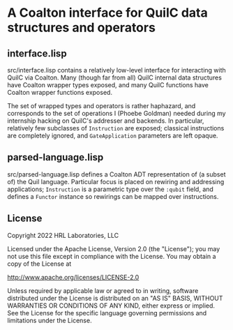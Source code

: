 # A Coalton interface for QuilC data structures and operators

## interface.lisp

src/interface.lisp contains a relatively low-level interface for interacting with QuilC
via Coalton. Many (though far from all) QuilC internal data structures have Coalton
wrapper types exposed, and many QuilC functions have Coalton wrapper functions exposed.

The set of wrapped types and operators is rather haphazard, and corresponds to the set of
operations I (Phoebe Goldman) needed during my internship hacking on QuilC's addresser and
backends. In particular, relatively few subclasses of `Instruction` are exposed; classical
instructions are completely ignored, and `GateApplication` parameters are left opaque.

## parsed-language.lisp

src/parsed-language.lisp defines a Coalton ADT representation of (a subset of) the Quil
language. Particular focus is placed on rewiring and addressing applications;
`Instruction` is a parametric type over the `:qubit` field, and defines a `Functor`
instance so rewirings can be mapped over instructions.

## License

Copyright 2022 HRL Laboratories, LLC

Licensed under the Apache License, Version 2.0 (the "License");
you may not use this file except in compliance with the License.
You may obtain a copy of the License at

http://www.apache.org/licenses/LICENSE-2.0

Unless required by applicable law or agreed to in writing, software
distributed under the License is distributed on an "AS IS" BASIS,
WITHOUT WARRANTIES OR CONDITIONS OF ANY KIND, either express or implied.
See the License for the specific language governing permissions and
limitations under the License.

